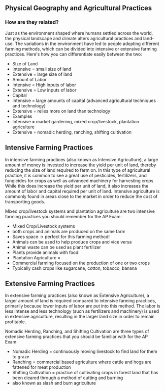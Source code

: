 
## Physical Geography and Agricultural Practices

### How are they related?

Just as the environment shaped where humans settled across the world, the physical landscape and climate alters agricultural practices and land-use. The variations in the environment have led to people adopting different farming methods, which can be divided into intensive or extensive farming practices. Here's how you can differentiate easily between the two: 

-   Size of Land 
-   Intensive = small size of land 
-   Extensive = large size of land 
-   Amount of Labor 
-   Intensive = High inputs of labor 
-   Extensive = Low inputs of labor 
-   Capital 
-   Intensive = large amounts of capital (advanced agricultural techniques and technology) 
-   Extensive = relies more on land than technology
-   Examples 
-   Intensive = market gardening, mixed crop/livestock, plantation agriculture
-   Extensive = nomadic herding, ranching, shifting cultivation
    

## Intensive Farming Practices

In intensive farming practices (also known as Intensive Agriculture), a large amount of money is invested to increase the yield per unit of land, thereby reducing the size of land required to farm on. In this type of agricultural practice, it is common to see a great use of pesticides, fertilizers, and fungicides for crops as well as advanced machinery for harvesting crops. While this does increase the yield per unit of land, it also increases the amount of labor and capital required per unit of land. Intensive agriculture is commonly found in areas close to the market in order to reduce the cost of transporting goods. 

Mixed crop/livestock systems and plantation agriculture are two intensive farming practices you should remember for the AP Exam: 

-   Mixed Crop/Livestock systems 
-   both crops and animals are produced on the same farm 
-   Saves space -> perfect for this farming method! 
-   Animals can be used to help produce crops and vice versa 
-   Animal waste can be used as plant fertilizer 
-   Plants provide animals with food 
-   Plantation Agriculture = 
-   Commercial farming focused on the production of one or two crops
-   Typically cash crops like sugarcane, cotton, tobacco, banana

## Extensive Farming Practices

In extensive farming practices (also known as Extensive Agriculture), a larger amount of land is required compared to intensive farming practices, primarily because lower inputs of labor are put into this method. The labor is less intense and less technology (such as fertilizers and machinery) is used in extensive agriculture, resulting in the larger land size in order to remain profitable. 

Nomadic Herding, Ranching, and Shifting Cultivation are three types of extensive farming practices that you should be familiar with for the AP Exam: 

-   Nomadic Herding = continuously moving livestock to find land for them to graze 
-   Ranching = commercial based agriculture where cattle and hogs are fattened for meat production 
-   Shifting Cultivation = practice of cultivating crops in forest land that has been cleared through a method of cutting and burning
-   also known as slash and burn agriculture